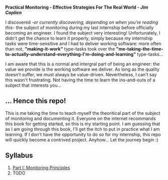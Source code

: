 **Practical Monitoring - Effective Strategies For The Real World - *Jim Coplien***

I discovered *-or currently discovering, depending on when you're reading this*- the subject of monitoring during my last internship before officially becoming an engineer. I found the subject very interesting! Unfortunately, I didn't get the chance to learn it properly, simply because my internship tasks were time-sensitive and I had to deliver working software: more often than not, **"making-it-work"** type-tasks took over the **"me-taking-the-time-to-actually-understand-everything-I'm-doing-and-learning"** type-tasks...

I am aware that this is a normal and intergral part of being an engineer: the value we provide is the working software we deliver. As long as the quality doesn't suffer, we must always be value-driven. Nevertheless, I can't say this wasn't frustrating. Not having the time to learn the ins-and-outs of a subject that interests you...

## ... Hence this repo!

This is me taking the time to teach myself the theoritical part of the subject of monitoring and documenting it. Everyone on the internet recommands this book for getting started, so this is my starting point. I am guessing that as I am going through this book, I'll get the itch to put in practice what I am learning. If I don't have the opportunity to do so for my internship, this repo will quickly become a contrived project. 
Anyhow... Let the journey begin :)

## Syllabus

1. [Part I: Monitoring Principles](Part%20I%20Monitoring%20Principles.md)
2. TODO
